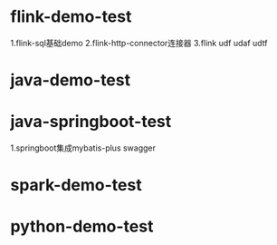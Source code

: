 # flink-demo-test
1.flink-sql基础demo
2.flink-http-connector连接器
3.flink udf udaf udtf


# java-demo-test
# java-springboot-test
1.springboot集成mybatis-plus swagger
# spark-demo-test
# python-demo-test